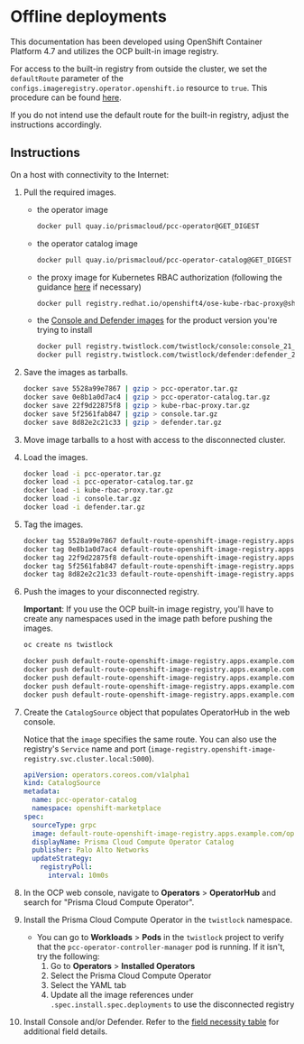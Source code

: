 # Offline deployments

This documentation has been developed using OpenShift Container Platform 4.7 and utilizes the OCP built-in image registry.

For access to the built-in registry from outside the cluster, we set the `defaultRoute` parameter of the `configs.imageregistry.operator.openshift.io` resource to `true`.
This procedure can be found [here](https://docs.openshift.com/container-platform/4.7/registry/securing-exposing-registry.html).

If you do not intend use the default route for the built-in registry, adjust the instructions accordingly.

## Instructions
On a host with connectivity to the Internet:
1. Pull the required images.
    - the operator image
        ```bash
        docker pull quay.io/prismacloud/pcc-operator@GET_DIGEST
        ```
    - the operator catalog image
        ```bash
        docker pull quay.io/prismacloud/pcc-operator-catalog@GET_DIGEST
        ```
    - the proxy image for Kubernetes RBAC authorization (following the guidance [here](https://catalog.redhat.com/software/containers/openshift4/ose-kube-rbac-proxy/5cdb2634dd19c778293b4d98?tag=v4.8.0-202106291913.p0.git.813c3da.assembly.stream&push_date=1624999701000&container-tabs=gti) if necessary)
        ```bash
        docker pull registry.redhat.io/openshift4/ose-kube-rbac-proxy@sha256:f85766573467db25a9e12ee1f75a8315b15a775c76da55e84a36602bca5a1d33
        ```
    - the [Console and Defender images](https://docs.paloaltonetworks.com/prisma/prisma-cloud/prisma-cloud-admin-compute/install/twistlock_container_images.html) for the product version you're trying to install
        ```bash
        docker pull registry.twistlock.com/twistlock/console:console_21_04_439
        docker pull registry.twistlock.com/twistlock/defender:defender_21_04_439
        ```

2. Save the images as tarballs.
    ```bash
    docker save 5528a99e7867 | gzip > pcc-operator.tar.gz
    docker save 0e8b1a0d7ac4 | gzip > pcc-operator-catalog.tar.gz
    docker save 22f9d22875f8 | gzip > kube-rbac-proxy.tar.gz
    docker save 5f2561fab847 | gzip > console.tar.gz
    docker save 8d82e2c21c33 | gzip > defender.tar.gz
    ```

3. Move image tarballs to a host with access to the disconnected cluster.

4. Load the images.
    ```bash
    docker load -i pcc-operator.tar.gz
    docker load -i pcc-operator-catalog.tar.gz
    docker load -i kube-rbac-proxy.tar.gz
    docker load -i console.tar.gz
    docker load -i defender.tar.gz
    ```

5. Tag the images.
    ```bash
    docker tag 5528a99e7867 default-route-openshift-image-registry.apps.example.com/twistlock/pcc-operator:v0.0.1
    docker tag 0e8b1a0d7ac4 default-route-openshift-image-registry.apps.example.com/openshift-marketplace/pcc-operator-catalog:v0.0.1
    docker tag 22f9d22875f8 default-route-openshift-image-registry.apps.example.com/twistlock/ose-kube-rbac-proxy:v4.8.0
    docker tag 5f2561fab847 default-route-openshift-image-registry.apps.example.com/twistlock/console:console_21_04_439
    docker tag 8d82e2c21c33 default-route-openshift-image-registry.apps.example.com/twistlock/defender:defender_21_04_439
    ```
6. Push the images to your disconnected registry.
    
    **Important**: If you use the OCP built-in image registry, you'll have to create any namespaces used in the image path before pushing the images.
    ```bash
    oc create ns twistlock
    ```
    ```bash
    docker push default-route-openshift-image-registry.apps.example.com/twistlock/pcc-operator:v0.0.1
    docker push default-route-openshift-image-registry.apps.example.com/openshift-marketplace/pcc-operator-catalog:v0.0.1
    docker push default-route-openshift-image-registry.apps.example.com/twistlock/ose-kube-rbac-proxy:v4.8.0
    docker push default-route-openshift-image-registry.apps.example.com/twistlock/console:console_21_04_439
    docker push default-route-openshift-image-registry.apps.example.com/twistlock/defender:defender_21_04_439
    ```

7. Create the `CatalogSource` object that populates OperatorHub in the web console.

    Notice that the `image` specifies the same route.
    You can also use the registry's `Service` name and port (`image-registry.openshift-image-registry.svc.cluster.local:5000`).

    ```yaml
    apiVersion: operators.coreos.com/v1alpha1
    kind: CatalogSource
    metadata:
      name: pcc-operator-catalog
      namespace: openshift-marketplace
    spec:
      sourceType: grpc
      image: default-route-openshift-image-registry.apps.example.com/openshift-marketplace/pcc-operator-catalog
      displayName: Prisma Cloud Compute Operator Catalog
      publisher: Palo Alto Networks
      updateStrategy:
        registryPoll:
          interval: 10m0s
    ```

5. In the OCP web console, navigate to **Operators** > **OperatorHub** and search for "Prisma Cloud Compute Operator".

6. Install the Prisma Cloud Compute Operator in the `twistlock` namespace.
    - You can go to **Workloads** > **Pods** in the `twistlock` project to verify that the `pcc-operator-controller-manager` pod is running.
    If it isn't, try the following:
        1. Go to **Operators** > **Installed Operators**
        2. Select the Prisma Cloud Compute Operator
        3. Select the YAML tab
        4. Update all the image references under `.spec.install.spec.deployments` to use the disconnected registry

7. Install Console and/or Defender.
Refer to the [field necessity table](readme.md) for additional field details.
